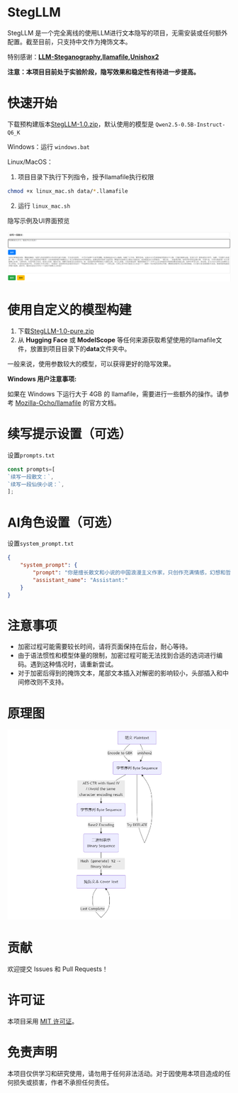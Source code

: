 # StegLLM

StegLLM 是一个完全离线的使用LLM进行文本隐写的项目，无需安装或任何额外配置。截至目前，只支持中文作为掩饰文本。

特别感谢：**[LLM-Steganography](https://github.com/HighDoping/LLM-Steganography/),[llamafile](https://github.com/Mozilla-Ocho/llamafile),[Unishox2](https://github.com/siara-cc/Unishox2)**

**注意：本项目目前处于实验阶段，隐写效果和稳定性有待进一步提高。**

# 快速开始

下载预构建版本[StegLLM-1.0.zip](https://github.com/Rin313/StegLLM/releases)，默认使用的模型是 `Qwen2.5-0.5B-Instruct-Q6_K`

Windows：运行 `windows.bat`

Linux/MacOS：
1. 项目目录下执行下列指令，授予llamafile执行权限
```bash
chmod +x linux_mac.sh data/*.llamafile
```
2. 运行 `linux_mac.sh`

隐写示例及UI界面预览

![StegLLM](img.png "隐写示例及UI界面预览")

# 使用自定义的模型构建

1. 下载[StegLLM-1.0-pure.zip](https://github.com/Rin313/StegLLM/releases)
2. 从 **Hugging Face** 或 **ModelScope** 等任何来源获取希望使用的llamafile文件，放置到项目目录下的**data**文件夹中。

一般来说，使用参数较大的模型，可以获得更好的隐写效果。

**Windows 用户注意事项:**

如果在 Windows 下运行大于 4GB 的 llamafile，需要进行一些额外的操作。请参考 [Mozilla-Ocho/llamafile](https://github.com/Mozilla-Ocho/llamafile) 的官方文档。

# 续写提示设置（可选）

设置`prompts.txt`

```javascript
const prompts=[
`续写一段散文：`,
`续写一段仙侠小说：`,
];
```

# AI角色设置（可选）

设置`system_prompt.txt`

```json
{
    "system_prompt": {
        "prompt": "你是擅长散文和小说的中国浪漫主义作家，只创作充满情感，幻想和哲理的文字。你在续写文章时词汇丰富，经常使用不常规的词语和语法，并且绝对不会添加标题、作者、序号、提示等任何额外的信息或说明。",
        "assistant_name": "Assistant:"
    }
}
```

# 注意事项
*   加密过程可能需要较长时间，请将页面保持在后台，耐心等待。
*   由于语法惯性和模型体量的限制，加密过程可能无法找到合适的选词进行编码。遇到这种情况时，请重新尝试。
*   对于加密后得到的掩饰文本，尾部文本插入对解密的影响较小，头部插入和中间修改则不支持。

# 原理图

![StegLLM](mermaid-diagram-2025-02-12-033146.png "StegLLM 原理图")

# 贡献

欢迎提交 Issues 和 Pull Requests！

# 许可证

本项目采用 [MIT 许可证](LICENSE)。

# 免责声明

本项目仅供学习和研究使用，请勿用于任何非法活动。对于因使用本项目造成的任何损失或损害，作者不承担任何责任。
